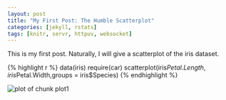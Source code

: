```yaml
---
layout: post
title: "My First Post: The Humble Scatterplot"
categories: [jekyll, rstats]
tags: [knitr, servr, httpuv, websocket]
---
```


This is my first post. Naturally, I will give a scatterplot of the iris dataset.


{% highlight r %}
data(iris)
require(car)
scatterplot(iris$Petal.Length, iris$Petal.Width,groups = iris$Species)
{% endhighlight %}

![plot of chunk plot1](/myblog/figure/source/my-first-post/2016-05-20-my-first-post/plot1-1.png)
